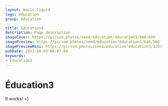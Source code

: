 ```yaml
---
layout: basic.liquid
tags: éducation
group: éducation

title: Éducation3
description: Page description
imageCover: https://picsum.photos/seed/éducation!éducation3/960/640
imagePreview: https://picsum.photos/seed/éducation!éducation3/640/560
imagePreviewMini: https://picsum.photos/seed/éducation!éducation3/320/240
pubDate: 2022-10-03 08:07:04
keywords:
- Éducation3
---
```


# Éducation3

It works! =)
